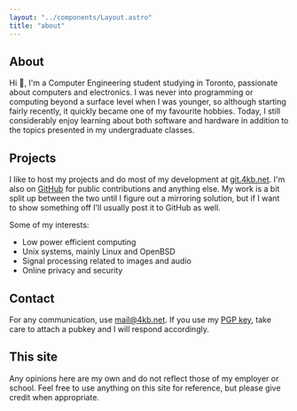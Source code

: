```yaml
---
layout: "../components/Layout.astro"
title: "about"
---
```


## About

Hi 👋, I'm a Computer Engineering student studying in Toronto, passionate about
computers and electronics. I was never into programming or computing beyond a
surface level when I was younger, so although starting fairly recently, it
quickly became one of my favourite hobbies. Today, I still considerably enjoy
learning about both software and hardware in addition to the topics presented in
my undergraduate classes.

## Projects

I like to host my projects and do most of my development at [git.4kb.net]. I'm
also on [GitHub] for public contributions and anything else. My work is a bit
split up between the two until I figure out a mirroring solution, but if I want
to show something off I'll usually post it to GitHub as well.

[git.4kb.net]: https://git.4kb.net
[GitHub]: https://github.com/kbujari

Some of my interests:

- Low power efficient computing
- Unix systems, mainly Linux and OpenBSD
- Signal processing related to images and audio
- Online privacy and security

## Contact

For any communication, use <mail@4kb.net>. If you use my [PGP key], take care
to attach a pubkey and I will respond accordingly.

[PGP key]: /key.txt

## This site

Any opinions here are my own and do not reflect those of my employer or school.
Feel free to use anything on this site for reference, but please give credit
when appropriate.
